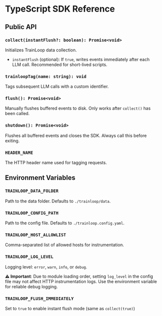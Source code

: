 # TypeScript SDK Reference

## Public API

### `collect(instantFlush?: boolean): Promise<void>`
Initializes TrainLoop data collection.
- `instantFlush` (optional): If `true`, writes events immediately after each LLM call. Recommended for short-lived scripts.

### `trainloopTag(name: string): void`
Tags subsequent LLM calls with a custom identifier.

### `flush(): Promise<void>`
Manually flushes buffered events to disk. Only works after `collect()` has been called.

### `shutdown(): Promise<void>`
Flushes all buffered events and closes the SDK. Always call this before exiting.

### `HEADER_NAME`
The HTTP header name used for tagging requests.

## Environment Variables

### `TRAINLOOP_DATA_FOLDER`
Path to the data folder. Defaults to `./trainloop/data`.

### `TRAINLOOP_CONFIG_PATH`
Path to the config file. Defaults to `./trainloop.config.yaml`.

### `TRAINLOOP_HOST_ALLOWLIST`
Comma-separated list of allowed hosts for instrumentation.

### `TRAINLOOP_LOG_LEVEL`
Logging level: `error`, `warn`, `info`, or `debug`.

**⚠️ Important**: Due to module loading order, setting `log_level` in the config file may not affect HTTP instrumentation logs. Use the environment variable for reliable debug logging.

### `TRAINLOOP_FLUSH_IMMEDIATELY`
Set to `true` to enable instant flush mode (same as `collect(true)`)
